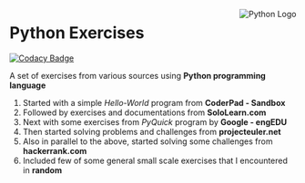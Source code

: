 <img src="https://upload.wikimedia.org/wikipedia/commons/c/c3/Python-logo-notext.svg"
     alt="Python Logo"
     style="float: right; margin-left: 10px;" 
     align="right"/>

# Python Exercises

[![Codacy Badge](https://api.codacy.com/project/badge/Grade/7dfc687144a34e04bb61d4b830f35c66)](https://app.codacy.com/app/Vignesh-Durairaj/Python-Exercises?utm_source=github.com&utm_medium=referral&utm_content=Vignesh-Durairaj/Python-Exercises&utm_campaign=Badge_Grade_Dashboard)

A set of exercises from various sources using **Python programming language**

1. Started with a simple *Hello-World* program from **CoderPad - Sandbox**
2. Followed by exercises and documentations from **SoloLearn.com**
3. Next with some exercises from *PyQuick* program by **Google - engEDU**
4. Then started solving problems and challenges from **projecteuler.net**
5. Also in parallel to the above, started solving some challenges from **hackerrank.com**
6. Included few of some general small scale exercises that I encountered in **random**
